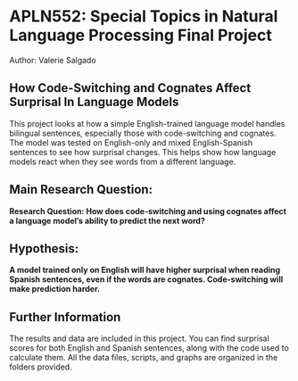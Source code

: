 # APLN552: Special Topics in Natural Language Processing Final Project
Author: Valerie Salgado

## How Code-Switching and Cognates Affect Surprisal In Language Models 

This project looks at how a simple English-trained language model handles bilingual sentences, especially those with code-switching and cognates. The model was tested on English-only and mixed English-Spanish sentences to see how surprisal changes. This helps show how language models react when they see words from a different language.

## Main Research Question:  
**Research Question: How does code-switching and using cognates affect a language model’s ability to predict the next word?**

## Hypothesis:
**A model trained only on English will have higher surprisal when reading Spanish sentences, even if the words are cognates. Code-switching will make prediction harder.** 

## Further Information
The results and data are included in this project. You can find surprisal scores for both English and Spanish sentences, along with the code used to calculate them. All the data files, scripts, and graphs are organized in the folders provided.
